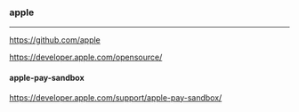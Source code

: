 ### apple
---

https://github.com/apple

https://developer.apple.com/opensource/

#### apple-pay-sandbox
https://developer.apple.com/support/apple-pay-sandbox/
